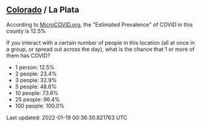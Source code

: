 
## [Colorado](/united-states/colorado) / La Plata

According to [MicroCOVID.org](http://microcovid.org),
the "Estimated Prevalence" of COVID in this county is 12.5%

If you interact with a certain number of people in this location
(all at once in a group, or spread out across the day), what is the chance that
1 or more of them has COVID?

- 1 person: 12.5%
- 2 people: 23.4%
- 3 people: 32.9%
- 5 people: 48.6%
- 10 people: 73.6%
- 25 people: 96.4%
- 100 people: 100.0%

Last updated: 2022-01-19 00:36:30.821763 UTC
